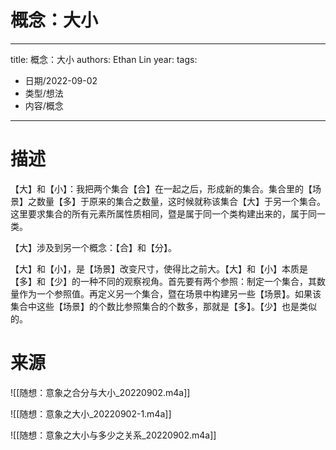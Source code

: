 # 概念：大小


---
title: 概念：大小
authors: Ethan Lin
year:
tags:
  - 日期/2022-09-02 
  - 类型/想法 
  - 内容/概念 
---




# 描述

【大】和【小】：我把两个集合【合】在一起之后，形成新的集合。集合里的【场景】之数量【多】于原来的集合之数量，这时候就称该集合【大】于另一个集合。这里要求集合的所有元素所属性质相同，暨是属于同一个类构建出来的，属于同一类。

【大】涉及到另一个概念：【合】和【分】。

【大】和【小】，是【场景】改变尺寸，使得比之前大。【大】和【小】本质是【多】和【少】的一种不同的观察视角。首先要有两个参照：制定一个集合，其数量作为一个参照值。再定义另一个集合，暨在场景中构建另一些【场景】。如果该集合中这些【场景】的个数比参照集合的个数多，那就是【多】。【少】也是类似的。



# 来源


![[随想：意象之合分与大小_20220902.m4a]]

![[随想：意象之大小_20220902-1.m4a]]

![[随想：意象之大小与多少之关系_20220902.m4a]]
